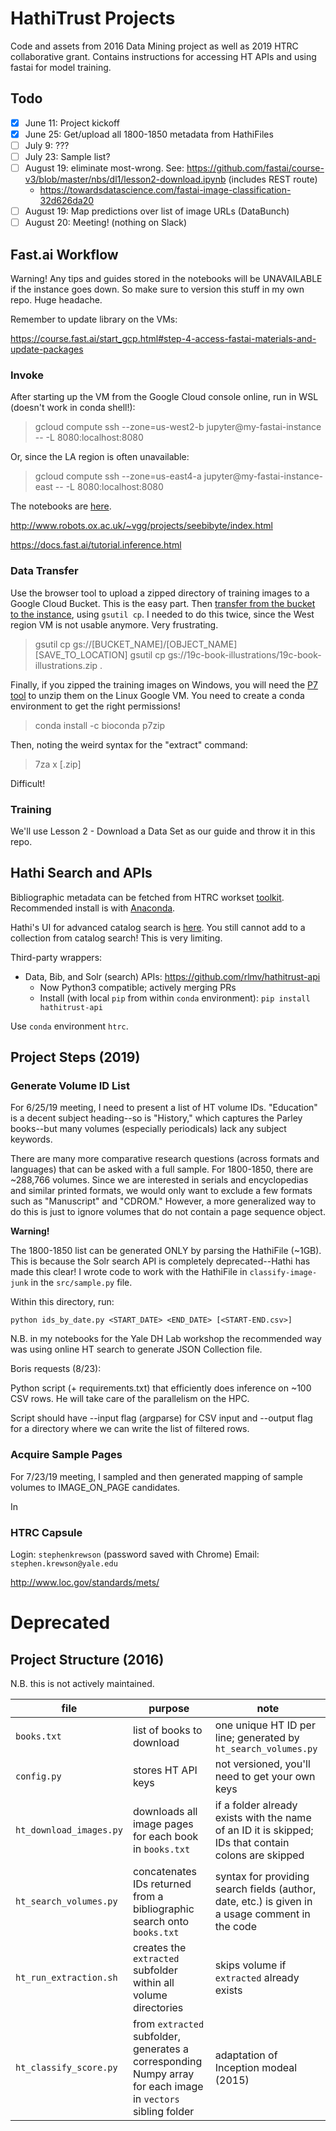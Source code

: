 # HathiTrust Projects

Code and assets from 2016 Data Mining project as well as 2019 HTRC collaborative grant. Contains instructions for accessing HT APIs and using fastai for model training.


## Todo

- [x] June 11: Project kickoff
- [x] June 25: Get/upload all 1800-1850 metadata from HathiFiles
- [ ] July 9: ???
- [ ] July 23: Sample list?
- [ ] August 19: eliminate most-wrong. See: https://github.com/fastai/course-v3/blob/master/nbs/dl1/lesson2-download.ipynb (includes REST route)
	- https://towardsdatascience.com/fastai-image-classification-32d626da20
- [ ] August 19: Map predictions over list of image URLs (DataBunch)
- [ ] August 20: Meeting! (nothing on Slack)

## Fast.ai Workflow

Warning! Any tips and guides stored in the notebooks will be UNAVAILABLE if the instance goes down. So make sure to version this stuff in my own repo. Huge headache.

Remember to update library on the VMs:

https://course.fast.ai/start_gcp.html#step-4-access-fastai-materials-and-update-packages

### Invoke

After starting up the VM from the Google Cloud console online, run in WSL (doesn't work in conda shell!):

> gcloud compute ssh --zone=us-west2-b jupyter@my-fastai-instance -- -L 8080:localhost:8080

Or, since the LA region is often unavailable:

> gcloud compute ssh --zone=us-east4-a jupyter@my-fastai-instance-east -- -L 8080:localhost:8080

The notebooks are [here](http://localhost:8080/tree).

http://www.robots.ox.ac.uk/~vgg/projects/seebibyte/index.html

https://docs.fast.ai/tutorial.inference.html

### Data Transfer

Use the browser tool to upload a zipped directory of training images to a Google Cloud Bucket. This is the easy part. Then [transfer from the bucket to the instance](https://cloud.google.com/storage/docs/downloading-objects), using `gsutil cp`. I needed to do this twice, since the West region VM is not usable anymore. Very frustrating.

> gsutil cp gs://[BUCKET_NAME]/[OBJECT_NAME] [SAVE_TO_LOCATION]
> gsutil cp gs://19c-book-illustrations/19c-book-illustrations.zip .

Finally, if you zipped the training images on Windows, you will need the [P7 tool](https://anaconda.org/bioconda/p7zip) to unzip them on the Linux Google VM. You need to create a conda environment to get the right permissions!

> conda install -c bioconda p7zip

Then, noting the weird syntax for the "extract" command:

> 7za x [.zip]

Difficult!

### Training

We'll use Lesson 2 - Download a Data Set as our guide and throw it in this repo.


## Hathi Search and APIs

Bibliographic metadata can be fetched from HTRC workset [toolkit](https://github.com/htrc/HTRC-WorksetToolkit). Recommended install is with [Anaconda](https://anaconda.org/pypi/htrc).

Hathi's UI for advanced catalog search is [here](https://catalog.hathitrust.org/Search/Advanced). You still cannot add to a collection from catalog search! This is very limiting.

Third-party wrappers: 

- Data, Bib, and Solr (search) APIs: https://github.com/rlmv/hathitrust-api
	- Now Python3 compatible; actively merging PRs
	- Install (with local `pip` from within `conda` environment): `pip install hathitrust-api`

Use `conda` environment `htrc`.


## Project Steps (2019)

### Generate Volume ID List

For 6/25/19 meeting, I need to present a list of HT volume IDs. "Education" is a decent subject heading--so is "History," which captures the Parley books--but many volumes (especially periodicals) lack any subject keywords.

There are many more comparative research questions (across formats and languages) that can be asked with a full sample. For 1800-1850, there are ~288,766 volumes. Since we are interested in serials and encyclopedias and similar printed formats, we would only want to exclude a few formats such as "Manuscript" and "CDROM." However, a more generalized way to do this is just to ignore volumes that do not contain a page sequence object.

**Warning!**

The 1800-1850 list can be generated ONLY by parsing the HathiFile (~1GB). This is because the Solr search API is completely deprecated--Hathi has made this clear! I wrote code to work with the HathiFile in `classify-image-junk` in the `src/sample.py` file.

Within this directory, run:

`python ids_by_date.py <START_DATE> <END_DATE> [<START-END.csv>]`

N.B. in my notebooks for the Yale DH Lab workshop the recommended way was using online HT search to generate JSON Collection file.

Boris requests (8/23):

Python script (+ requirements.txt) that efficiently does inference on ~100 CSV rows. He will take care of the parallelism on the HPC.

Script should have --input flag (argparse) for CSV input and --output flag for a directory where we can write the list of filtered rows.


### Acquire Sample Pages

For 7/23/19 meeting, I sampled and then generated mapping of sample volumes to IMAGE_ON_PAGE candidates.

In

### HTRC Capsule

Login: `stephenkrewson` (password saved with Chrome)
Email: `stephen.krewson@yale.edu`

http://www.loc.gov/standards/mets/




# Deprecated

## Project Structure (2016)

N.B. this is not actively maintained.

file 	| purpose | note
--- 	| --- 		| ---
`books.txt` | list of books to download | one unique HT ID per line; generated by `ht_search_volumes.py`
`config.py` | stores HT API keys | not versioned, you'll need to get your own keys
`ht_download_images.py` | downloads all image pages for each book in `books.txt` | if a folder already exists with the name of an ID it is skipped; IDs that contain colons are skipped
`ht_search_volumes.py` | concatenates IDs returned from a bibliographic search onto `books.txt` | syntax for providing search fields (author, date, etc.) is given in a usage comment in the code
`ht_run_extraction.sh` | creates the `extracted` subfolder within all volume directories | skips volume if `extracted` already exists
`ht_classify_score.py` | from `extracted` subfolder, generates a corresponding Numpy array for each image in `vectors` sibling folder | adaptation of Inception modeal (2015)

